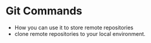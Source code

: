 # Git Commands

- How you can use it to store remote repositories
- clone remote repositories to your local environment.
